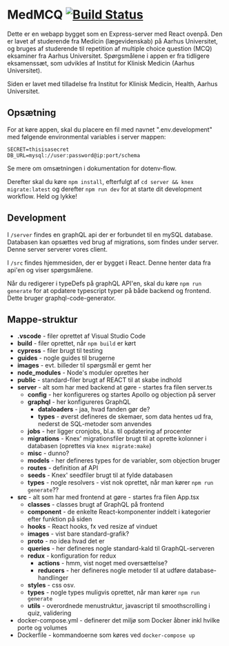 # MedMCQ [![Build Status](https://travis-ci.com/thjendk/medmcq.svg?branch=master)](https://travis-ci.com/thjendk/medmcq)

Dette er en webapp bygget som en Express-server med React ovenpå. Den er lavet af studerende fra Medicin (lægevidenskab) på Aarhus Universitet, og bruges af studerende til repetition af multiple choice question (MCQ) eksaminer fra Aarhus Universitet. Spørgsmålene i appen er fra tidligere eksamenssæt, som udvikles af Institut for Klinisk Medicin (Aarhus Universitet).

Siden er lavet med tilladelse fra Institut for Klinisk Medicin, Health, Aarhus Universitet.

## Opsætning

For at køre appen, skal du placere en fil med navnet ".env.development" med følgende environmental variables i server mappen:

```
SECRET=thisisasecret
DB_URL=mysql://user:password@ip:port/schema
```

Se mere om omsætningen i dokumentation for dotenv-flow.

Derefter skal du køre `npm install`, efterfulgt af `cd server && knex migrate:latest` og derefter `npm run dev` for at starte dit development workflow. Held og lykke!

## Development

I `/server` findes en graphQL api der er forbundet til en mySQL database. Databasen kan opsættes ved brug af migrations, som findes under server. Denne server serverer vores client.

I `/src` findes hjemmesiden, der er bygget i React. Denne henter data fra api'en og viser spørgsmålene.

Når du redigerer i typeDefs på graphQL API'en, skal du køre `npm run generate` for at opdatere typescript typer på både backend og frontend. Dette bruger graphql-code-generator.

## Mappe-struktur

* **.vscode** - filer oprettet af Visual Studio Code
* **build** - filer oprettet, når `npm build` er kørt
* **cypress** - filer brugt til testing
* **guides** - nogle guides til brugerne
* **images** - evt. billeder til spørgsmål er gemt her
* **node_modules** - Node's moduler oprettes her
* **public** - standard-filer brugt af REACT til at skabe indhold
* **server** - alt som har med backend at gøre - startes fra filen server.ts
  * **config** - her konfigureres og startes Apollo og objection på server
  * **graphql** - her konfigureres GraphQL
    * **dataloaders** - jaa, hvad fanden gør de?
    * **types** - øverst defineres de skemaer, som data hentes ud fra, nederst de SQL-metoder som anvendes
  * **jobs** - her ligger cronjobs, bl.a. til opdatering af procenter
  * **migrations** - Knex' migrationsfiler brugt til at oprette kolonner i databasen (oprettes via `knex migrate:make`)
  * **misc** - dunno?
  * **models** - her defineres types for de variabler, som objection bruger
  * **routes** - definition af API
  * **seeds** - Knex' seedfiler brugt til at fylde databasen
  * **types** - nogle resolvers - vist nok oprettet, når man kører `npm run generate`??
* **src** - alt som har med frontend at gøre - startes fra filen App.tsx
  * **classes** - classes brugt af GraphQL på frontend
  * **component** - de enkelte React-komponenter inddelt i kategorier efter funktion på siden
  * **hooks** - React hooks, fx ved resize af vinduet
  * **images** - vist bare standard-grafik?
  * **proto** - no idea hvad det er
  * **queries** - her defineres nogle standard-kald til GraphQL-serveren
  * **redux** - konfiguration for redux
    * **actions** - hmm, vist noget med oversættelse?
    * **reducers** - her defineres nogle metoder til at udføre database-handlinger
  * **styles** - css osv.
  * **types** - nogle types muligvis oprettet, når man kører `npm run generate`
  * **utils** - overordnede menustruktur, javascript til smoothscrolling i quiz, validering
* docker-compose.yml - definerer det miljø som Docker åbner inkl hvilke porte og volumes
* Dockerfile - kommandoerne som køres ved `docker-compose up`
